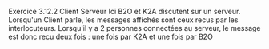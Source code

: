 Exercice 3.12.2 Client Serveur
Ici B2O et K2A discutent sur un serveur.
Lorsqu'un Client parle, les messages affichés sont ceux recus par les interlocuteurs.
Lorsqu'il y a 2 personnes connectées au serveur, le message est donc recu deux fois :
une fois par K2A et une fois par B2O
